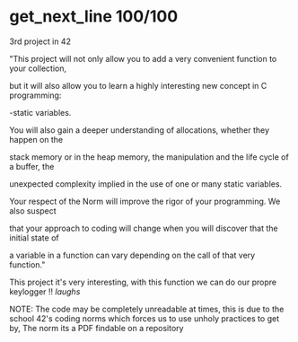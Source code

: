 # get_next_line                                                                          100/100
3rd project in 42

"This project will not only allow you to add a very convenient function to your collection,

but it will also allow you to learn a highly interesting new concept in C programming:

-static variables.

You will also gain a deeper understanding of allocations, whether they happen on the

stack memory or in the heap memory, the manipulation and the life cycle of a buffer, the

unexpected complexity implied in the use of one or many static variables.

Your respect of the Norm will improve the rigor of your programming. We also suspect

that your approach to coding will change when you will discover that the initial state of

a variable in a function can vary depending on the call of that very function."

This project it's very interesting, with this function we can do our propre keylogger !! *laughs*

NOTE: The code may be completely unreadable at times,
this is due to the school 42's coding norms which forces us to use unholy practices to get by,
The norm its a PDF findable on a repository
